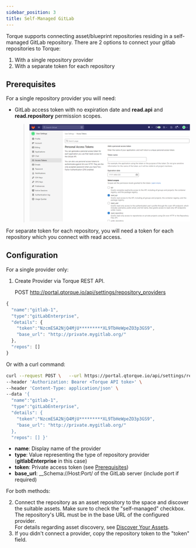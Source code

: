 ```yaml
---
sidebar_position: 3
title: Self-Managed GitLab
---
```


Torque supports connecting asset/blueprint repositories residing in a self-managed GitLab repository. 
There are 2 options to connect your gitlab repositories to Torque:
1. With a single repository provider 
2. With a separate token for each repository

## Prerequisites

For a single repository provider you will need:

* GitLab access token with no expiration date and __read.api__ and __read.repository__ permission scopes.
  > ![Locale Dropdown](/img/gitlab-reqs.png)

For separate token for each repository, you will need a token for each repository which you connect with read access.   

## Configuration

For a single provider only:

1. Create Provider via Torque REST API.

   POST http://portal.qtorque.io/api/settings/repository_providers

  ```jsx
  {
    "name":"gitlab-1",
    "type":"gitLabEnterprise",
    "details": {
      "token":"NzcmESA2NjQ4MjU*********XL9TbHeWpeZO3p3GS9",
      "base_url": "http://private.mygitlab.org/"
    },
    "repos": []
  }
  ```

  Or with a curl command:
  ```bash
  curl --request POST \   --url https://portal.qtorque.io/api/settings/repository_providers \  
  --header 'Authorization: Bearer <Torque API toke>' \  
  --header 'Content-Type: application/json' \  
  --data '{  
    "name":"gitlab-1",  
    "type":"gitLabEnterprise",
    "details": {    
      "token":"NzcmESA2NjQ4MjU*********XL9TbHeWpeZO3p3GS9",    
      "base_url": "http://private.mygitlab.org/" 
    }, 
    "repos": [] }'

  ```

   * __name__: Display name of the provider
   * __type__: Value representing the type of repository provider (__gitlabEnterprise__ in this case)
   * __token__: Private access token (see [Prerequisites](#prerequisites))
   * __base_url__: __Schema://Host:Port/ of the GitLab server (include port if required)

For both methods: 

2. Connect the repository as an asset repository to the space and discover the suitable assets. Make sure to check the "self-managed" checkbox.
  The repository's URL must be in the base URL of the configured provider.  
  For details regarding asset discovery, see [Discover Your Assets](/getting-started/Discover%20Your%20Assets). 
3. If you didn't connect a provider, copy the repository token to the "token" field.   



